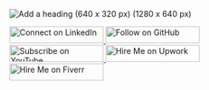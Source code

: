 ![Add a heading (640 x 320 px) (1280 x 640 px)](https://github.com/user-attachments/assets/67b95de7-3ea1-4111-b174-6adcc789143f)

<div>
    <a href="https://www.linkedin.com/in/tayyab-ali-71314430b/" target="_blank" >
        <img src="https://img.shields.io/badge/Connect%20on%20LinkedIn-%230965C1?style=for-the-badge&logo=linkedin&logoColor=%23ffffff" alt="Connect on LinkedIn"  height="30px" width="166px"/>
    </a>
    <a href="https://github.com/TayyabAliCodes" target="_blank">
        <img src="https://img.shields.io/badge/Follow%20on%20GitHub-%23ffffff?style=for-the-badge&logo=github&logoColor=%23000000" alt="Follow on GitHub"  height="30px" width="166px"/>
    </a>
    <a href="https://www.youtube.com/@TayyabAlicodes" target="_blank">
        <img src="https://img.shields.io/badge/Subscribe%20on%20YouTube-%23FF0000?style=for-the-badge&logo=youtube&logoColor=%23ffffff" alt="Subscribe on YouTube"  height="30px" width="166px"/>
    </a>
    <a href="https://www.upwork.com/freelancers/~01541c5010e2d55f41" target="_blank">
        <img src="https://img.shields.io/badge/Hire%20Me%20on%20Upwork-%23108A00?style=for-the-badge&logo=upwork&logoColor=%23ffffff" alt="Hire Me on Upwork"  height="30px" width="166px"/>
    </a>
    <a href="https://www.fiverr.com/tayab_develper?up_rollout=true" target="_blank">
        <img src="https://img.shields.io/badge/Hire%20Me%20on%20Fiverr-%231DBF73?style=for-the-badge&logo=fiverr&logoColor=%23ffffff" alt="Hire Me on Fiverr"  height="30px" width="166px"/>
    </a>
</div>
